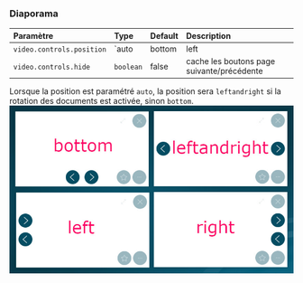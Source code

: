 ### Diaporama

| Paramètre                         | Type      | Default | Description |
|:--------------------------------- |:----------|:--------|:-|
| `video.controls.position`         | `auto|bottom|left|right|leftandright` | auto   | définit la position ou s'affichent les boutons page suivante/précédente |
| `video.controls.hide`             | `boolean` | false   | cache les boutons page suivante/précédente |

Lorsque la position est paramétré `auto`, la position sera `leftandright` si la rotation des documents est activée, sinon `bottom`.
![Slideshow controls position](../../../en/img/slideshow_controls.jpg)
